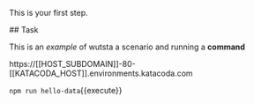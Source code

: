 This is your first step.

## Task

This is an _example_ of wutsta a scenario and running a **command**

https://[[HOST_SUBDOMAIN]]-80-[[KATACODA_HOST]].environments.katacoda.com

`npm run hello-data`{{execute}}
